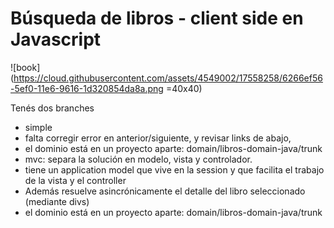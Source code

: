 # Búsqueda de libros - client side en Javascript

![book](https://cloud.githubusercontent.com/assets/4549002/17558258/6266ef56-5ef0-11e6-9616-1d320854da8a.png =40x40)

Tenés dos branches

* simple
 * falta corregir error en anterior/siguiente, y revisar links de abajo, 
 * el dominio está en un proyecto aparte: domain/libros-domain-java/trunk
* mvc: separa la solución en modelo, vista y controlador. 
 * tiene un application model que vive en la session y que facilita el trabajo de la vista y el controller
 * Además resuelve asincrónicamente el detalle del libro seleccionado (mediante divs)
 * el dominio está en un proyecto aparte: domain/libros-domain-java/trunk
 
